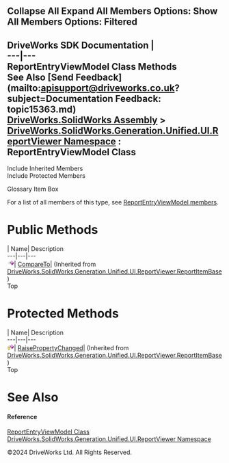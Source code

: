        

 Collapse All Expand All  Members Options: Show All  Members Options: Filtered   
---  
DriveWorks SDK Documentation  |   
---|---  
ReportEntryViewModel Class Methods   
See Also [Send Feedback](mailto:apisupport@driveworks.co.uk?subject=Documentation Feedback: topic15363.md)  
[DriveWorks.SolidWorks Assembly](topic13342.md) > [DriveWorks.SolidWorks.Generation.Unified.UI.ReportViewer Namespace](topic15361.md) : ReportEntryViewModel Class  
---  
  
Include Inherited Members    
Include Protected Members    


Glossary Item Box

For a list of all members of this type, see [ReportEntryViewModel members](topic15364.md).

# Public Methods

| Name| Description  
---|---|---  
![Public Method](dotnetimages/publicMethod.gif)| [CompareTo](topic15382.md)|  (Inherited from [DriveWorks.SolidWorks.Generation.Unified.UI.ReportViewer.ReportItemBase](topic15376.md))  
Top

# Protected Methods

| Name| Description  
---|---|---  
![Protected Method](dotnetimages/protectedMethod.gif)| [RaisePropertyChanged](topic15383.md)|  (Inherited from [DriveWorks.SolidWorks.Generation.Unified.UI.ReportViewer.ReportItemBase](topic15376.md))  
Top

# See Also

#### Reference

[ReportEntryViewModel Class](topic15363.md)   
[DriveWorks.SolidWorks.Generation.Unified.UI.ReportViewer Namespace](topic15361.md)

©2024 DriveWorks Ltd. All Rights Reserved.
